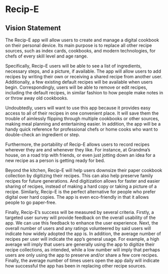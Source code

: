 # Recip-E
## Vision Statement

The Recip-E app will allow users to create and manage a digital cookbook on their personal device. Its main purpose is to replace all other recipe sources, such as index cards, cookbooks, and modern technologies, for chefs of every skill level and age range. 

Specifically, Recip-E users will be able to see a list of ingredients, necessary steps, and a picture, if available. The app will allow users to add recipes by writing their own or receiving a shared recipe from another user. Additionally, a few existing default recipes will be available when users begin. Correspondingly, users will be able to remove or edit recipes, including the default recipes, in similar fashion to how people make notes in or throw away old cookbooks. 

Undoubtedly, users will want to use this app because it provides easy access to all of their recipes in one convenient place. It will save them the trouble of aimlessly flipping through multiple cookbooks or other sources, making meal planning and entertaining easier. In addition, the app will be a handy quick reference for professional chefs or home cooks who want to double-check an ingredient or step.

Furthermore, the portability of Recip-E allows users to record recipes wherever they are and whenever they like. For instance, at Grandma’s house, on a road trip with friends, or even just jotting down an idea for a new recipe as a person is getting ready for bed. 

Beyond the kitchen, Recip-E will help users downsize their paper cookbook collection by digitizing their recipes. This can also help preserve family recipes for future generations. And digitization allows for faster and easier sharing of recipes, instead of making a hard copy or taking a picture of a recipe. Similarly, Recip-E is the perfect alternative for people who prefer digital over hard copies. The app is even eco-friendly in that it allows people to go paper-free. 

Finally, Recip-E’s success will be measured by several criteria. Firstly, a targeted user survey will provide feedback on the overall usability of the app. We can use this feedback to enhance the user experience. Next, the overall number of users and any ratings volunteered by said users will indicate how widely adopted the app is. In addition, the average number of recipes per user will indicate the app’s general usage. For example, a high average will imply that users are generally using the app to digitize their recipe collections, as intended, while a low number will imply that perhaps users are only using the app to preserve and/or share a few core recipes. Finally, the average number of times users open the app daily will indicate how successful the app has been in replacing other recipe sources.
